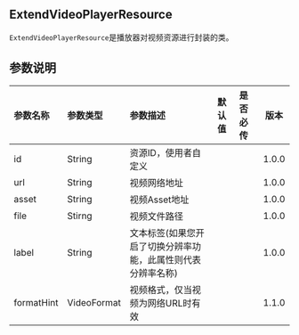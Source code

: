 ## ExtendVideoPlayerResource

`ExtendVideoPlayerResource`是播放器对视频资源进行封装的类。

## 参数说明

| 参数名称 | 参数类型 | 参数描述                                            | 默认值 | 是否必传 | 版本 |
|:-------|:--------|:--------------------------------------------------|:------|:-------|--------|
| id     | String  | 资源ID，使用者自定义                                 |       |         | 1.0.0 |
| url    | String  | 视频网络地址                                        |       |         | 1.0.0 |
| asset  | String  | 视频Asset地址                                       |      |         | 1.0.0 |
| file   | Stirng  | 视频文件路径                                        |       |         | 1.0.0 |
| label  | String  | 文本标签(如果您开启了切换分辨率功能，此属性则代表分辨率名称) |       |        | 1.0.0 |
| formatHint | VideoFormat | 视频格式，仅当视频为网络URL时有效 | | | 1.1.0 |

